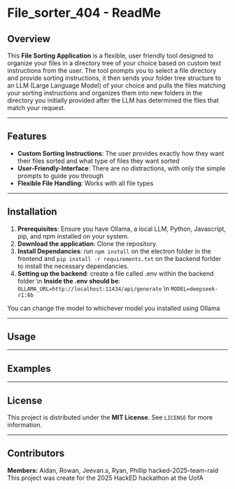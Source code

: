 # File_sorter_404 - ReadMe

## Overview
This **File Sorting Application** is a flexible, user friendly tool designed to organize your files in a directory tree of your choice based on custom text instructions from the user. The tool prompts you to select a file directory and provide sorting instructions, it then sends your folder tree structure to an LLM (Large Language Model) of your choice and pulls the files matching your sorting instructions and organizes them into new folders in the directory you initially provided after the LLM has determined the files that match your request.

---

## Features
- **Custom Sorting Instructions**: The user provides exactly how they want their files sorted and what type of files they want sorted
- **User-Friendly-Interface**: There are no distractions, with only the simple prompts to guide you through
- **Flexible File Handling**: Works with all file types

---

## Installation
1. **Prerequisites**: Ensure you have Ollama, a local LLM, Python, Javascript, pip, and npm installed on your system.
2. **Download the application**: Clone the repository.
3. **Install Dependancies**: run `npm install` on the electron folder in the frontend and `pip install -r requirements.txt` on the backend forlder to install the necessary dependancies.
4. **Setting up the backend**: create a file called .env within the backend folder \n **Inside the .env should be**: `OLLAMA_URL=http://localhost:11434/api/generate` \n `MODEL=deepseek-r1:8b`

You can change the model to whichever model you installed using Ollama

---

## Usage

---

## Examples

---

## License
This project is distributed under the **MIT License**. See `LICENSE` for more information.

---

## Contributors
**Members:**
Aidan, Rowan, Jeevan.s, Ryan, Phillip
hacked-2025-team-raid
This project was create for the 2025 HackED hackathon at the UofA


